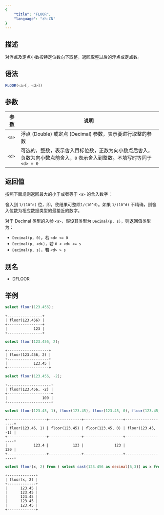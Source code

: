 ```yaml
---
{
    "title": "FLOOR",
    "language": "zh-CN"
}
---
```


## 描述

对浮点及定点小数按特定位数向下取整，返回取整过后的浮点或定点数。

## 语法

```sql
FLOOR(<a>[, <d>])
```

## 参数

| 参数 | 说明 |
| -- | -- |
| `<a>` | 浮点 (Double) 或定点 (Decimal) 参数，表示要进行取整的参数 |
| `<d>` | 可选的，整数，表示舍入目标位数，正数为向小数点后舍入，负数为向小数点前舍入，`0` 表示舍入到整数。不填写时等同于 `<d> = 0` |

## 返回值

按照下面规则返回最大的小于或者等于 `<a>` 的舍入数字：

舍入到 `1/(10^d)` 位，即，使结果可整除`1/(10^d)`。如果 `1/(10^d)` 不精确，则舍入位数为相应数据类型的最接近的数字。

对于 Decimal 类型的入参 `<a>`，假设其类型为 `Decimal(p, s)`，则返回值类型为：

- `Decimal(p, 0)`，若 `<d> <= 0`
- `Decimal(p, <d>)`，若 `0 < <d> <= s`
- `Decimal(p, s)`，若 `<d> > s`

## 别名

- DFLOOR

## 举例

```sql
select floor(123.456);
```

```text
+----------------+
| floor(123.456) |
+----------------+
|            123 |
+----------------+
```

```sql
select floor(123.456, 2);
```

```text
+-------------------+
| floor(123.456, 2) |
+-------------------+
|            123.45 |
+-------------------+
```

```sql
select floor(123.456, -2);
```

```text
+--------------------+
| floor(123.456, -2) |
+--------------------+
|                100 |
+--------------------+
```

```sql
select floor(123.45, 1), floor(123.45), floor(123.45, 0), floor(123.45, -1);
```

```text
+------------------+---------------+------------------+-------------------+
| floor(123.45, 1) | floor(123.45) | floor(123.45, 0) | floor(123.45, -1) |
+------------------+---------------+------------------+-------------------+
|            123.4 |           123 |              123 |               120 |
+------------------+---------------+------------------+-------------------+
```

```sql
select floor(x, 2) from ( select cast(123.456 as decimal(6,3)) as x from numbers("number"="5") )t;
```

```text
+-------------+
| floor(x, 2) |
+-------------+
|      123.45 |
|      123.45 |
|      123.45 |
|      123.45 |
|      123.45 |
+-------------+
```
